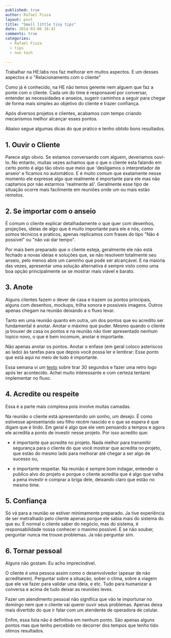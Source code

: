 ```yaml
---
published: true
author: Rafael Fiuza
layout: post
title: "Small little tiny tips"
date: 2014-03-06 16:42
comments: true
categories:
  - Rafael Fiuza
  - tips
  - non tech
  
---
```


Trabalhar na HE:labs nos faz melhorar em muitos aspectos. E um desses aspectos é o "Relacionamento com o cliente"
<!--more-->
Como já é conhecido, na HE não temos gerente nem alguem que faz a ponte com o cliente. Cada um do time é responsavel por conversar, entender as necessidades e anseios, sugerir caminhos a seguir para chegar de forma mais simples ao objetivo do cliente e trazer confiança.

Após diversos projetos e clientes, acabamos com tempo criando mecanismos melhor alcançar esses pontos.

Abaixo segue algumas dicas do que pratico e tenho obtido bons resultados.

## 1. Ouvir o Cliente
Parece algo obvio. Se estamos conversando com alguem, deveriamos ouvi-lo. No entanto, muitas vezes achamos que o que o cliente esta falando em certo ponto é algo tão obvio que meio que 'desligamos o interpretador de anseio' e ficamos no automático. E é muito comum que exatamente nesse momento ele expresse algo que realmente é importante para ele mas não captamos por não estarmos 'realmente ali'. Geralmente esse tipo de situação ocorre mais facilmente em reuniões onde um ou mais estão remotos.

## 2. Se importar com o anseio
É comum o cliente explicar detalhadamente o que quer com desenhos, projeções, ideias de algo que é muito importante para ele e nós, como somos técnicos e praticos, apenas replicamos com frases do tipo "Não é possivel" ou "não vai dar tempo". 

Por mais bem preparado que o cliente esteja, geralmente ele não está fechado a novas ideias e soluções que, se não resolvem totalmente seu anseio, pelo menos abre um caminho que pode ser alcançável. E na maioria das vezes, apresentar uma solução alternativa é sempre visto como uma boa opção principalmente se se mostrar mais viável e barato.

## 3. Anote
Alguns clientes fazem o dever de casa e trazem os pontos principais, alguns com desenhos, mockups, trilha sonora e possiveis imagens. Outros apenas chegam na reunião deixando a o fluxo levar.

Tanto em uma reunião quanto em outra, um dos pontos que eu acredito ser fundamental é anotar. Anotar o máximo que puder. Mesmo quando o cliente ja trouxer de casa os pontos e na reunião não tiver apresentado nenhum topico novo, o que é bem incomum, anotar é importante. 

Não apenas anotar os pontos. Anotar o enfase (em geral coloco asteriscos ao lado) às tarefas para que depois você possa ler e lembrar: Esse ponto que está aqui no meio de tudo é importante.

Essa semana vi um [texto](https://medium.com/sonra-oku/2c3f948ead98) sobre tirar 30 segundos e fazer uma retro logo após ter acontecido. Achei muito interessante e com certeza tentarei implementar no fluxo.

## 4. Acredite ou respeite
Essa é a parte mais complexa pois involve muitas camadas.

Na reunião o cliente está apresentando um sonho, um desejo. É como estivesse apresentando seu filho recém nascido e o que se espera é que digam que é lindo. Em geral é algo que ele vem pensando a tempos e agora ele acredita a ponto de investir nesse projeto. Por isso acredito que:

- é importante que acredite no projeto. Nada melhor para transmitir segurança para o cliente do que você mostrar que acredita no projeto, que estão do mesmo lado para melhorar até chegar a ser algo de sucesso ou,

- é importante respeitar. Na reunião é sempre bom indagar, entender o publico alvo do projeto e porque o cliente acredita que é algo que valha a pena investir e comprar a briga dele, deixando claro que estão no mesmo time.

## 5. Confiança
Só vá para a reunião se estiver minimamente preparado. Ja tive experiência de ser metralhado pelo cliente apenas porque ele sabia mais do sistema do que eu. É normal o cliente saber do negócio, mas do sistema, é responsabilidade nossa conhecer o maximo possivel. E se não souber, perguntar nunca me trouxe problemas. Ja não perguntar sim.

## 6. Tornar pessoal
Alguns não gostam. Eu acho imprecindível.

O cliente é uma pessoa assim como o desenvolvedor (apesar de não acreditarem). Perguntar sobre a situação, sober o clima, sobre a viagem que ele vai fazer para validar uma ideia, e etc. Tudo para humanizar a conversa e acima de tudo deixar as reuniões leves.

Fazer um atendimento pessoal não significa que vão te importunar no domingo nem que o cliente vai querer ouvir seus problemas. Apenas deixa mais divertido do que ir falar com um atendente de operadora de celular.

Enfim, essa lista não é definitiva em nenhum ponto. São apenas alguns pontos mas que tenho percebido no decorrer dos tempos que tenho tido otimos resultados. 